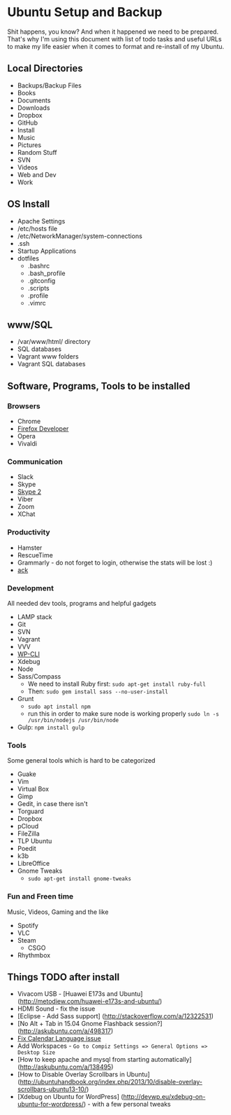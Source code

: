 # Ubuntu Setup and Backup

Shit happens, you know? And when it happened we need to be prepared. That's why I'm using this document 
with list of todo tasks and useful URLs to make my life easier when it comes to format and re-install of my Ubuntu.

## Local Directories
* Backups/Backup Files
* Books
* Documents
* Downloads
* Dropbox
* GitHub
* Install
* Music
* Pictures
* Random Stuff
* SVN
* Videos
* Web and Dev
* Work

## OS Install
* Apache Settings
* /etc/hosts file
* /etc/NetworkManager/system-connections
* .ssh
* Startup Applications
* dotfiles
  * .bashrc
  * .bash_profile
  * .gitconfig
  * .scripts
  * .profile
  * .vimrc

## www/SQL
* /var/www/html/ directory
* SQL databases
* Vagrant www folders
* Vagrant SQL databases

## Software, Programs, Tools to be installed

### Browsers
* Chrome
* [Firefox Developer](http://askubuntu.com/a/548005)
* Opera
* Vivaldi


### Communication

* Slack
* Skype
* [Skype 2](http://blog.metodiew.com/vtora-skype-instantsiya-secondary-skype-pod-ubuntu-12-04/)
* Viber
* Zoom
* XChat


### Productivity
* Hamster
* RescueTime
* Grammarly - do not forget to login, otherwise the stats will be lost :)
* [ack](http://metodiew.com/install-ack-on-ubuntu/)


### Development
All needed dev tools, programs and helpful gadgets

* LAMP stack
* Git
* SVN
* Vagrant
* VVV
* [WP-CLI](http://wp-cli.org/#installing)
* Xdebug
* Node
* Sass/Compass
  * We need to install Ruby first: `sudo apt-get install ruby-full`
  * Then: `sudo gem install sass --no-user-install`
* Grunt
  * `sudo apt install npm`
  * run this in order to make sure node is working properly `sudo ln -s /usr/bin/nodejs /usr/bin/node`
* Gulp: `npm install gulp`


### Tools
Some general tools which is hard to be categorized

* Guake
* Vim
* Virtual Box
* Gimp
* Gedit, in case there isn't
* Torguard
* Dropbox
* pCloud
* FileZilla
* TLP Ubuntu
* Poedit
* k3b
* LibreOffice
* Gnome Tweaks
  * `sudo apt-get install gnome-tweaks`


  

### Fun and Freen time
Music, Videos, Gaming and the like
* Spotify
* VLC
* Steam
  * CSGO
* Rhythmbox



## Things TODO after install
* Vivacom USB - [Huawei E173s and Ubuntu] (http://metodiew.com/huawei-e173s-and-ubuntu/)
* HDMI Sound - fix the issue
* [Eclipse - Add Sass support] (http://stackoverflow.com/a/12322531)
* [No Alt + Tab in 15.04 Gnome Flashback session?] (http://askubuntu.com/a/498317)
* [Fix Calendar Language issue](http://askubuntu.com/a/288365)
* Add Workspaces - `Go to Compiz Settings => General Options => Desktop Size`
* [How to keep apache and mysql from starting automatically] (http://askubuntu.com/a/138495)
* [How to Disable Overlay Scrollbars in Ubuntu] (http://ubuntuhandbook.org/index.php/2013/10/disable-overlay-scrollbars-ubuntu13-10/)
* [Xdebug on Ubuntu for WordPress] (http://devwp.eu/xdebug-on-ubuntu-for-wordpress/) - with a few personal tweaks
